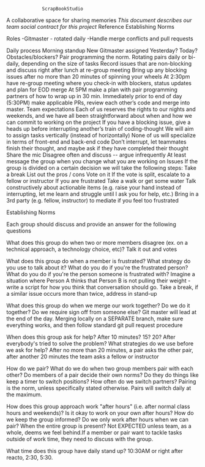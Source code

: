  				 ScrapBookStudio
A collaborative space for sharing memories
*This document describes our team social contract for this project*
Reference Establishing Norms

Roles
-Gitmaster - rotated daily
      -Handle merge conflicts and pull requests

Daily process
Morning standup
New Gitmaster assigned
Yesterday? Today? Obstacles/blockers?
Pair programming the norm. Rotating pairs daily or bi-daily, depending on the size of tasks
Record issues that are non-blocking and discuss right after lunch at re-group meeting
Bring up any blocking issues after no more than 20 minutes of spinning your wheels
At 2:30pm have re-group meeting where you check-in with blockers, status updates and plan for EOD merge
At 5PM make a plan with pair programming partners of how to wrap up in 30 min. Immediately prior to end of day (5:30PM) make applicable PRs, review each other’s code and merge into master.
Team expectations
Each of us reserves the rights to our nights and weekends, and we have all been straightforward about when and how we can commit to working on the project
If you have a blocking issue, give a heads up before interrupting another’s train of coding-thought
We will aim to assign tasks vertically (instead of horizontally)
None of us will specialize in terms of front-end and back-end code
Don’t interrupt, let teammates finish their thought, and maybe ask if they have completed their thought
Share the mic
Disagree often and discuss -- argue infrequently
At least message the group when you change what you are working on
Issues
If the group is divided on a certain decision we will take the following steps:
Take a break
List out the pros / cons
Vote on it
If the vote is split, escalate to a fellow or instructor
If you are frustrated
Take a walk or get some water
Talk constructively about actionable items (e.g. raise your hand instead of interrupting, let me learn and struggle until I ask you for help, etc.)
Bring in a 3rd party (e.g. fellow, instructor) to mediate if you feel too frustrated



Establishing Norms


Each group should discuss and provide an answer for the following questions

What does this group do when two or more members disagree (ex. on a technical approach, a technology choice, etc)?
Talk it out and votes

What does this group do when a member is frustrated?
What strategy do you use to talk about it? What do you do if you're the frustrated person? What do you do if you're the person someone is frustrated with? Imagine a situation where Person A thinks that Person B is not pulling their weight - write a script for how you think that conversation should go.
Take a break, if a similar issue occurs more than twice, address in stand-up

What does this group do when we merge our work together?
Do we do it together? Do we require sign off from someone else?
Git master will lead at the end of the day. Merging locally on a SEPARATE branch, make sure everything works, and then follow standard git pull request procedure

When does this group ask for help?
After 10 minutes? 15? 20? After everybody's tried to solve the problem? What strategies do we use before we ask for help?
After no more than 20 minutes, a pair asks the other pair, after another 20 minutes the team asks a fellow or instructor

How do we pair? What do we do when two group members pair with each other?
Do members of a pair decide their own norms? Do they do things like keep a timer to switch positions? How often do we switch partners?
Pairing is the norm, unless specifically stated otherwise. Pairs will switch daily at the maximum.

How does this group approach work "after hours" (i.e. after normal class hours and weekends)?
Is it okay to work on your own after hours? How do we keep the group informed? Do we only work after hours when we can pair? When the entire group is present?
Not EXPECTED unless team, as a whole, deems we feel behind.If a member or pair want to tackle tasks outside of work time, they need to discuss with the group.

What time does this group have daily stand up?
10:30AM or right after reacto, 2:30, 5:30.
